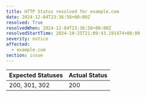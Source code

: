 ```yaml
---
title: HTTP Status resolved for example.com
date: 2024-12-04T23:36:58+00:00Z
resolved: True
resolvedWhen: 2024-12-04T23:36:58+00:00Z
resolvedStartTime: 2024-10-25T21:09:43.191474+00:00
severity: notice
affected:
  - example.com
section: issue
---
```


| Expected Statuses | Actual Status  |
|-------------------|----------------|
| 200, 301, 302 | 200 |
